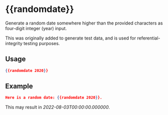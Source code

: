 # {{randomdate}}

Generate a random date somewhere higher than the provided characters as four-digit integer (year) input.

This was originally added to generate test data, and is used for referential-integrity testing purposes.

## Usage

```json
{{randomdate 2020}}
```

## Example

```json
Here is a random date: {{randomdate 2020}}.
```

This may result in *2022-08-03T00:00:00.000000*.
